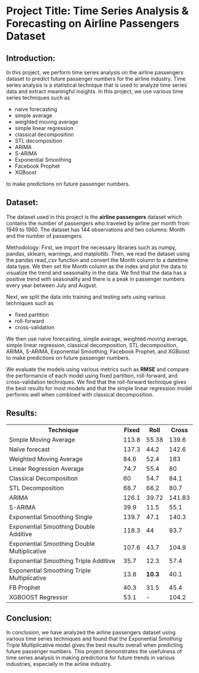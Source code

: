 # Project Title:  Time Series Analysis & Forecasting on Airline Passengers Dataset

## Introduction:
In this project, we perform time series analysis on the airline passengers dataset to predict future passenger numbers for the airline industry. 
Time series analysis is a statistical technique that is used to analyze time series data and extract meaningful insights. 
In this project, we use various time series techniques such as 
 - naive forecasting 
 - simple average
 - weighted moving average 
 - simple linear regression
 - classical decomposition
 - STL decomposition
 - ARIMA 
 - S-ARIMA 
 - Exponential Smoothing 
 - Facebook Prophet 
 - XGBoost 
 
to make predictions on future passenger numbers.

## Dataset:
The dataset used in this project is the **airline passengers** dataset which contains the number of passengers who traveled by airline per month from 1949 to 1960.
The dataset has 144 observations and two columns: Month and the number of passengers. 

Methodology:
First, we import the necessary libraries such as numpy, pandas, sklearn, warnings, and matplotlib. 
Then, we read the dataset using the pandas read_csv function and convert the Month column to a datetime data type. 
We then set the Month column as the index and plot the data to visualize the trend and seasonality in the data. 
We find that the data has a positive trend with seasonality and there is a peak in passenger numbers every year between July and August.

Next, we split the data into training and testing sets using various techniques such as 
  - fixed partition 
  - roll-forward
  - cross-validation
  

We then use naive forecasting, simple average, weighted moving average, simple linear regression, classical decomposition, 
  STL decomposition, ARIMA, S-ARIMA, Exponential Smoothing, Facebook Prophet, and XGBoost to make predictions on future passenger numbers.

We evaluate the models using various metrics such as **RMSE** and compare the performance of each model using fixed partition, roll-forward, and cross-validation techniques. We find that the roll-forward technique gives the best results for most models and that the simple linear regression model performs well when combined with classical decomposition.

## Results:

<table>
  <tr>
    <th>Technique</th>
    <th>Fixed</th>
    <th>Roll</th>
    <th>Cross</th>
  </tr>
  <tr>
    <td>Simple Moving Average</td>
    <td>113.8</td>
    <td>55.38</td>
    <td>139.6</td>
  </tr>
  <tr>
    <td>Naïve forecast</td>
    <td>137.3</td>
    <td>44.2</td>
    <td>142.6</td>
  </tr>
  <tr>
    <td>Weighted Moving Average</td>
    <td>84.6</td>
    <td>52.4</td>
    <td>183</td>
  </tr>
  <tr>
    <td>Linear Regression Average</td>
    <td>74.7</td>
    <td>55.4</td>
    <td>80</td>
  </tr>
  <tr>
    <td>Classical Decomposition</td>
    <td>60</td>
    <td>54.7</td>
    <td>84.1</td>
  </tr>
  <tr>
    <td>STL Decomposition</td>
    <td>68.7</td>
    <td>66.2</td>
    <td>80.7</td>
  </tr>
  <tr>
    <td>ARIMA</td>
    <td>126.1</td>
    <td>39.72</td>
    <td>141.83</td>
  </tr>
  <tr>
    <td>S-ARIMA</td>
    <td>39.9</td>
    <td>11.5</td>
    <td>55.1</td>
  </tr>
  <tr>
    <td>Exponential Smoothing Single</td>
    <td>139.7</td>
    <td>47.1</td>
    <td>140.3</td>
  </tr>
  <tr>
    <td>Exponential Smoothing Double Additive</td>
    <td>118.3</td>
    <td>44</td>
    <td>93.7</td>
  </tr>
  <tr>
    <td>Exponential Smoothing Double Multiplicative</td>
    <td>107.6</td>
    <td>43.7</td>
    <td>104.9</td>
  </tr>
  <tr>
    <td>Exponential Smoothing Triple Additive</td>
    <td>35.7</td>
    <td>12.3</td>
    <td>57.4</td>
  </tr>
  <tr>
    <td>Exponential Smoothing Triple Multiplicative</td>
    <td>13.8</td>
    <td><strong>10.3</strong></td>
    <td>40.1</td>
  </tr>
  <tr>
    <td>FB Prophet</td>
    <td>40.3</td>
    <td>31.5</td>
    <td>45.4</td>
  </tr>
  <tr>
    <td>XGBOOST Regressor</td>
    <td>53.1</td>
    <td> - </td>
    <td>104.2</td>
  </tr> 
  </table>




## Conclusion:
In conclusion, we have analyzed the airline passengers dataset using various time series techniques and found that 
the Exponential Smothing Triple Multiplicative model gives the best results overall when predicting future passenger numbers.
This project demonstrates the usefulness of time series analysis in making predictions for future trends in various industries, especially in the airline industry.
